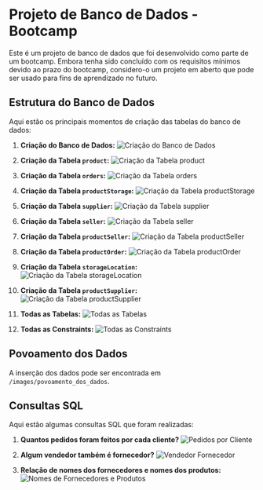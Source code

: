 # Projeto de Banco de Dados - Bootcamp

Este é um projeto de banco de dados que foi desenvolvido como parte de um bootcamp. Embora tenha sido concluído com os requisitos mínimos devido ao prazo do bootcamp, considero-o um projeto em aberto que pode ser usado para fins de aprendizado no futuro.

## Estrutura do Banco de Dados

Aqui estão os principais momentos de criação das tabelas do banco de dados:

1. **Criação do Banco de Dados:**
   ![Criação do Banco de Dados](images/01-criacao_do_banco.png)

2. **Criação da Tabela `product`:**
   ![Criação da Tabela `product`](images/02-cria_product.png)

3. **Criação da Tabela `orders`:**
   ![Criação da Tabela `orders`](images/03-cria_orders.png)

4. **Criação da Tabela `productStorage`:**
   ![Criação da Tabela `productStorage`](images/04-cria_productStorage.png)

5. **Criação da Tabela `supplier`:**
   ![Criação da Tabela `supplier`](images/05-cria_supplier.png)

6. **Criação da Tabela `seller`:**
   ![Criação da Tabela `seller`](images/06-cria_seller.png)

7. **Criação da Tabela `productSeller`:**
   ![Criação da Tabela `productSeller`](images/07-cria_productSeller.png)

8. **Criação da Tabela `productOrder`:**
   ![Criação da Tabela `productOrder`](images/08-cria_productOrder.png)

9. **Criação da Tabela `storageLocation`:**
   ![Criação da Tabela `storageLocation`](images/09-cria_storageLocation.png)

10. **Criação da Tabela `productSupplier`:**
    ![Criação da Tabela `productSupplier`](images/10-cria_productSupplier.png)

11. **Todas as Tabelas:**
    ![Todas as Tabelas](images/11-todas_tabelas.png)

12. **Todas as Constraints:**
    ![Todas as Constraints](images/12-constrains.png)

## Povoamento dos Dados

A inserção dos dados pode ser encontrada em `/images/povoamento_dos_dados`.

## Consultas SQL

Aqui estão algumas consultas SQL que foram realizadas:

1. **Quantos pedidos foram feitos por cada cliente?**
   ![Pedidos por Cliente](images/21-pedidos_por_cliente.png)

2. **Algum vendedor também é fornecedor?**
   ![Vendedor Fornecedor](images/22-vendedor_fornecedor_res_vazio.png)

3. **Relação de nomes dos fornecedores e nomes dos produtos:**
   ![Nomes de Fornecedores e Produtos](images/23-nfornecedores_nprodutos.png)